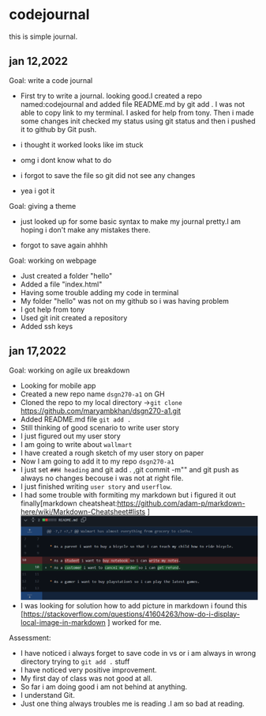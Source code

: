 # codejournal
this is simple journal.

## jan 12,2022
Goal: write a code journal
* First try to write a journal. looking good.I created a repo named:codejournal and added file README.md by git add . I was not able to copy link to my terminal. I asked for help from tony. Then i made some changes init checked my status  using git status and then i pushed it to github by Git push.

* i thought it worked looks like im stuck
* omg i dont know what to do
* i forgot to save the file so git did not see any changes
* yea i got it

Goal: giving a theme 
* just looked up for some basic syntax to make my journal pretty.I am hoping i don't make any mistakes there.

* forgot to save again ahhhh

Goal: working on webpage

* Just created a folder "hello"
* Added a file "index.html"
* Having some trouble adding my code in terminal
* My folder "hello" was not on my github so i was having problem
* I got help from tony
* Used git init created a repository
* Added ssh keys
## jan 17,2022
Goal: working on agile ux breakdown

* Looking for mobile app
* Created a new repo name `dsgn270-a1` on GH
* Cloned the repo to my local directory ->`git clone` https://github.com/maryambkhan/dsgn270-a1.git
* Added README.md file `git add .`
* Still thinking of good scenario to write user story
* I just figured out my user story
* I am going to write about `wallmart`
* I have created a rough sketch of my user story on paper
* Now I am going to add it to my repo `dsgn270-a1` 
* I just set `##H heading` and git add . ,git commit -m"" and git push as always no changes becouse i was not at right file.
*  I just finished writing `user story` and `userflow`.
* I had some trouble with formiting my markdown but i figured it out finally[markdown cheatsheat:https://github.com/adam-p/markdown-here/wiki/Markdown-Cheatsheet#lists ]
![user_story](images/dsgn.png)
* I was looking for solution how to add picture in markdown
i found this [https://stackoverflow.com/questions/41604263/how-do-i-display-local-image-in-markdown ] worked for me.


Assessment:

* I have noticed i always forget to save code in vs
or i am always in wrong directory trying to `git add .` stuff
* I have noticed very positive improvement.
* My first day of class was not good at all.
* So far i am doing good i am not behind at anything.
* I understand Git.
* Just one thing always troubles me is reading .I am so bad at reading.




